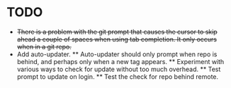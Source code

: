 TODO
====

* <del>There is a problem with the git prompt that causes the cursor to skip ahead a couple of spaces 
when using tab completion.  It only occurs when in a git repo.</del>
* Add auto-updater.
** Auto-updater should only prompt when repo is behind, and perhaps only when a new tag appears.
** Experiment with various ways to check for update without too much overhead.
** Test prompt to update on login.
** Test the check for repo behind remote.
 




